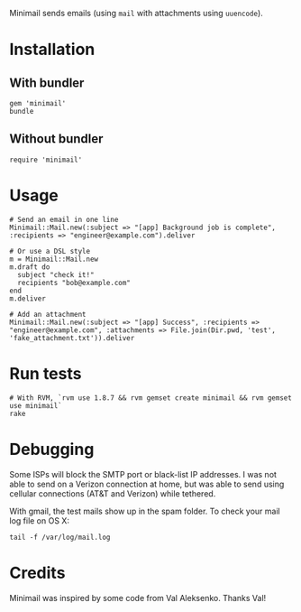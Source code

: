 Minimail sends emails (using `mail` with attachments using `uuencode`).

Installation
=========

With bundler
------------

    gem 'minimail'
    bundle
    
Without bundler
---------------

    require 'minimail'

Usage
=====

    # Send an email in one line
    Minimail::Mail.new(:subject => "[app] Background job is complete", :recipients => "engineer@example.com").deliver
    
    # Or use a DSL style
    m = Minimail::Mail.new
    m.draft do
      subject "check it!"
      recipients "bob@example.com"
    end
    m.deliver
    
    # Add an attachment
    Minimail::Mail.new(:subject => "[app] Success", :recipients => "engineer@example.com", :attachments => File.join(Dir.pwd, 'test', 'fake_attachment.txt')).deliver

Run tests
=========
  
    # With RVM, `rvm use 1.8.7 && rvm gemset create minimail && rvm gemset use minimail`
    rake

Debugging
=========
Some ISPs will block the SMTP port or black-list IP addresses. I was not able to send on a Verizon connection at home, but was able to send using cellular connections (AT&T and Verizon) while tethered.

With gmail, the test mails show up in the spam folder. To check your mail log file on OS X:

    tail -f /var/log/mail.log

Credits
=======
Minimail was inspired by some code from Val Aleksenko. Thanks Val!